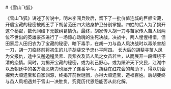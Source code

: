 #《雪山飞狐》

《雪山飞狐》讲述了传说中，明末李闯兵败后，留下了一批价值连城的巨额宝藏，开启宝藏的秘密被闯王手下胡苗范田四大贴身护卫分别掌握。四姓的后人为了揭开这个秘密，数代间结下无数纠葛情仇，最终，胡家传人胡一刀与苗家传人苗人凤两位不世出的英雄豪杰进行了一场惊心动魄的生死决战，决战中，两人惺惺相惜，但田家后人田归农为了宝藏的秘密，暗下毒手，在胡一刀与苗人凤决战时以毒杀害胡一刀，胡一刀临终前将初生的儿子胡斐交予忠仆平阿四。
长大后的胡斐寻苗人凤为父报仇，途中又邂逅程灵素、袁紫衣及苗人凤之女苗若兰，从而展开一段缠绕不清的恋情。同时，为揭开宝藏的秘密，或为利己野心，或为赈济天下灾民，江湖中以及朝廷中的各方善恶势力也展开了连番争斗。胡斐在红花会的帮助下，得以机会探索大顺遗宝和自家渊源，终揭开前世谜团，亦得大顺遗宝，造福百姓。后胡斐终与苗人凤相遇并于雪山一决胜负，究竟历代恩怨能否从此化解。
